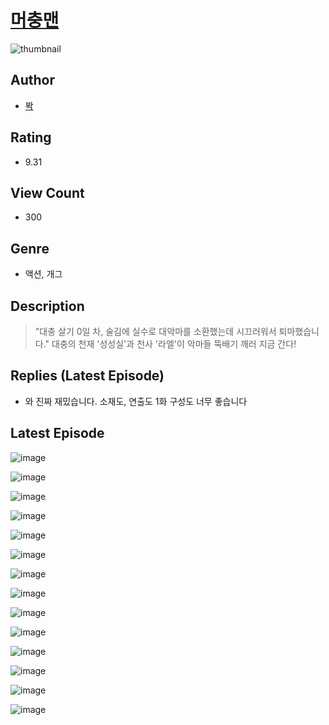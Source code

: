 # [머충맨](https://comic.naver.com/challenge/list?titleId=809933)
![thumbnail](https://image-comic.pstatic.net/user_contents_data/challenge_comic/2023/05/23/281312/upload_7077746797118056035_480x623.jpeg)

## Author
- [봑](https://comic.naver.com/artistTitle?id=281312)

## Rating
- 9.31

## View Count
- 300

## Genre
- 액션, 개그

## Description
> "대충 살기 0일 차, 술김에 실수로 대악마를 소환했는데 시끄러워서 퇴마했습니다." 대충의 천재 '성성실'과 천사 '라엘'이 악마들 뚝배기 깨러 지금 간다!

## Replies (Latest Episode)
- 와 진짜 재밌습니다. 소재도, 연출도 1화 구성도 너무 좋습니다

## Latest Episode
![image](https://image-comic.pstatic.net/user_contents_data/challenge_comic/2023/05/24/281312/upload_3546134143952774502.jpeg)

![image](https://image-comic.pstatic.net/user_contents_data/challenge_comic/2023/05/24/281312/upload_4135487744588788019.jpeg)

![image](https://image-comic.pstatic.net/user_contents_data/challenge_comic/2023/05/24/281312/upload_7161340454216545847.jpeg)

![image](https://image-comic.pstatic.net/user_contents_data/challenge_comic/2023/05/24/281312/upload_4063707226659172453.jpeg)

![image](https://image-comic.pstatic.net/user_contents_data/challenge_comic/2023/05/24/281312/upload_4135208463484675425.jpeg)

![image](https://image-comic.pstatic.net/user_contents_data/challenge_comic/2023/05/24/281312/upload_7077237919930529333.jpeg)

![image](https://image-comic.pstatic.net/user_contents_data/challenge_comic/2023/05/24/281312/upload_7075494992251270195.jpeg)

![image](https://image-comic.pstatic.net/user_contents_data/challenge_comic/2023/05/24/281312/upload_7089852432185964645.jpeg)

![image](https://image-comic.pstatic.net/user_contents_data/challenge_comic/2023/05/24/281312/upload_3990864615762833456.jpeg)

![image](https://image-comic.pstatic.net/user_contents_data/challenge_comic/2023/05/24/281312/upload_4122819377775195235.jpeg)

![image](https://image-comic.pstatic.net/user_contents_data/challenge_comic/2023/05/24/281312/upload_3486128288260580966.jpeg)

![image](https://image-comic.pstatic.net/user_contents_data/challenge_comic/2023/05/24/281312/upload_3834359202803955512.jpeg)

![image](https://image-comic.pstatic.net/user_contents_data/challenge_comic/2023/05/24/281312/upload_4063203878033764964.jpeg)

![image](https://image-comic.pstatic.net/user_contents_data/challenge_comic/2023/05/24/281312/upload_7075495009448321637.jpeg)
